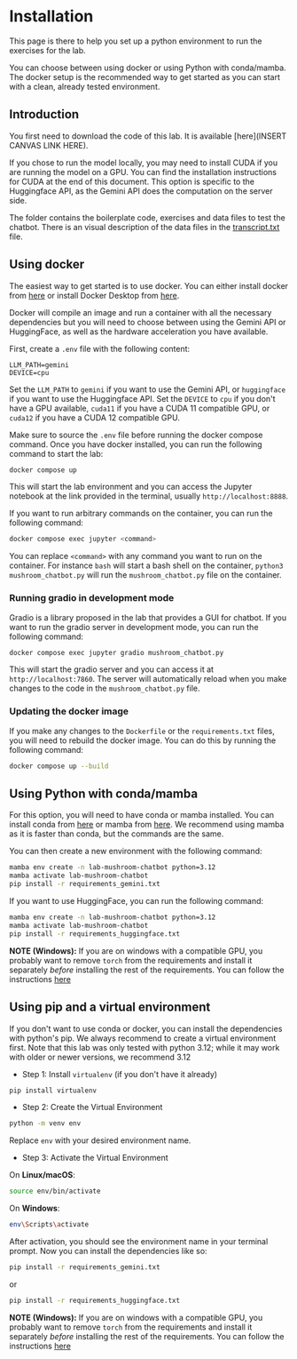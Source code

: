 # Installation

This page is there to help you set up a python environment to run the exercises for the lab.

You can choose between using docker or using Python with conda/mamba. The docker setup is the recommended way to get started as you can start with a clean, already tested environment.

## Introduction

You first need to download the code of this lab.  It is available [here](INSERT CANVAS LINK HERE).

If you chose to run the model locally, you may need to install CUDA if you are running the model on a GPU. You can find the installation instructions for CUDA at the end of this document. This option is specific to the Huggingface API, as the Gemini API does the computation on the server side.

The folder contains the boilerplate code, exercises and data files to test the chatbot. There is an visual description of the data files in the [transcript.txt](transcript.txt) file.

## Using docker

The easiest way to get started is to use docker. You can either install docker from [here](https://docs.docker.com/get-docker/) or install Docker Desktop from [here](https://www.docker.com/products/docker-desktop).

Docker will compile an image and run a container with all the necessary dependencies but you will need to choose between using the Gemini API or HuggingFace, as well as the hardware acceleration you have available.

First, create a `.env` file with the following content:

```
LLM_PATH=gemini
DEVICE=cpu
```
Set the `LLM_PATH` to `gemini` if you want to use the Gemini API, or `huggingface` if you want to use the Huggingface API. Set the `DEVICE` to `cpu` if you don't have a GPU available, `cuda11` if you have a CUDA 11 compatible GPU, or `cuda12` if you have a CUDA 12 compatible GPU.

Make sure to source the `.env` file before running the docker compose command. Once you have docker installed, you can run the following command to start the lab:

```bash
docker compose up
```

This will start the lab environment and you can access the Jupyter notebook at the link provided in the terminal, usually `http://localhost:8888`.

If you want to run arbitrary commands on the container, you can run the following command:

```bash
docker compose exec jupyter <command>
```

You can replace `<command>` with any command you want to run on the container. For instance `bash` will start a bash shell on the container,
`python3 mushroom_chatbot.py` will run the `mushroom_chatbot.py` file on the container.

### Running gradio in development mode

Gradio is a library proposed in the lab that provides a GUI for chatbot. If you want to run the gradio server in development mode, you can run the following
command:

```bash
docker compose exec jupyter gradio mushroom_chatbot.py
```

This will start the gradio server and you can access it at `http://localhost:7860`. The server will automatically reload when you make changes to the code in the `mushroom_chatbot.py` file.

### Updating the docker image

If you make any changes to the `Dockerfile` or the `requirements.txt` files, you will need to rebuild the docker image. You can do this by running the following command:

```bash
docker compose up --build
```

## Using Python with conda/mamba

For this option, you will need to have conda or mamba installed. You can install conda from [here](https://docs.conda.io/projects/conda/en/latest/user-guide/install/index.html) or mamba from [here](https://mamba.readthedocs.io/en/latest/). We recommend using mamba as it is faster than conda, but the commands are the same.

You can then create a new environment with the following command:
```bash
mamba env create -n lab-mushroom-chatbot python=3.12
mamba activate lab-mushroom-chatbot
pip install -r requirements_gemini.txt
```

If you want to use HuggingFace, you can run the following command:
```bash
mamba env create -n lab-mushroom-chatbot python=3.12
mamba activate lab-mushroom-chatbot
pip install -r requirements_huggingface.txt
```
**NOTE (Windows):** If you are on windows with a compatible GPU, you probably want to remove `torch` from the requirements and install it separately *before* installing the rest of the requirements. You can follow the instructions [here](https://pytorch.org/get-started/locally/)

## Using pip and a virtual environment

If you don't want to use conda or docker, you can install the dependencies with python's pip. We always recommend to create a virtual environment first. Note that this lab was only tested with python 3.12; while it may work with older or newer versions, we recommend 3.12

* Step 1: Install `virtualenv` (if you don't have it already)
```bash
pip install virtualenv
```

* Step 2: Create the Virtual Environment
```bash
python -m venv env
```
Replace `env` with your desired environment name.

* Step 3: Activate the Virtual Environment

On **Linux/macOS**:
```bash
source env/bin/activate
```

On **Windows**:
```bash
env\Scripts\activate
```

After activation, you should see the environment name in your terminal prompt. Now you can install the dependencies like so:
```bash
pip install -r requirements_gemini.txt
```
or
```bash
pip install -r requirements_huggingface.txt
```
**NOTE (Windows):** If you are on windows with a compatible GPU, you probably want to remove `torch` from the requirements and install it separately *before* installing the rest of the requirements. You can follow the instructions [here](https://pytorch.org/get-started/locally/)
